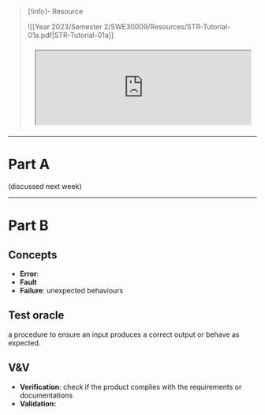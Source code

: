 > [!info]- Resource
> 
> ![[Year 2023/Semester 2/SWE30009/Resources/STR-Tutorial-01a.pdf|STR-Tutorial-01a]]
> <div style="padding: .5em 1em"><iframe src='https://files.catbox.moe/t3c18i.pdf' width='100%'></iframe></div>


---
# Part A

(discussed next week)

---
# Part B

## Concepts
- **Error**: 
- **Fault**
- **Failure**: unexpected behaviours

## Test oracle
a procedure to ensure an input produces a correct output or behave as expected.

## V&V
- **Verification**: check if the product complies with the requirements or documentations
- **Validation:** 